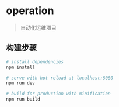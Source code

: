 # operation

> 自动化运维项目

## 构建步骤

``` bash
# install dependencies
npm install

# serve with hot reload at localhost:8080
npm run dev

# build for production with minification
npm run build
```

